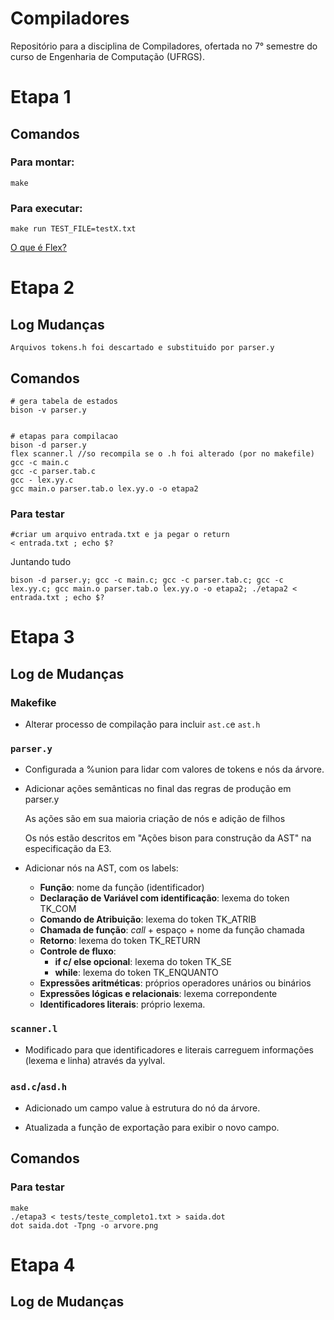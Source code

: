 # Compiladores
Repositório para a disciplina de Compiladores, ofertada no 7° semestre do curso de Engenharia de Computação (UFRGS).



# Etapa 1

## Comandos
### Para montar: 
```
make
```

### Para executar: 
```
make run TEST_FILE=testX.txt
```

[O que é Flex?](https://github.com/jrvargas-computer-engineering/Compiladores/blob/main/flex.md)


# Etapa 2
## Log Mudanças
    Arquivos tokens.h foi descartado e substituido por parser.y


## Comandos
```
# gera tabela de estados 
bison -v parser.y 


# etapas para compilacao 
bison -d parser.y
flex scanner.l //so recompila se o .h foi alterado (por no makefile)
gcc -c main.c
gcc -c parser.tab.c
gcc - lex.yy.c
gcc main.o parser.tab.o lex.yy.o -o etapa2 

```

### Para testar
```
#criar um arquivo entrada.txt e ja pegar o return 
< entrada.txt ; echo $? 
```

Juntando tudo
```
bison -d parser.y; gcc -c main.c; gcc -c parser.tab.c; gcc -c lex.yy.c; gcc main.o parser.tab.o lex.yy.o -o etapa2; ./etapa2 < entrada.txt ; echo $?
```

# Etapa 3

## Log de Mudanças


 ### Makefike
 -  Alterar processo de compilação para incluir `ast.c`e `ast.h`

 ### `parser.y` 
 - Configurada a %union para lidar com valores de tokens e nós da árvore.

- Adicionar ações semânticas no final das regras de produção em parser.y

    As ações são em sua maioria criação de nós e adição de filhos

    Os nós estão descritos em "Ações bison para construção da AST" na especificação da E3.


 - Adicionar nós na AST, com os labels:
    - **Função**: nome da função (identificador)
    - **Declaração de Variável com identificação**: lexema do token TK_COM
    - **Comando de Atribuição**: lexema do token TK_ATRIB 
    - **Chamada de função**: *call* + espaço + nome da função chamada
    - **Retorno**: lexema do token TK_RETURN
    - **Controle de fluxo**:    
        - **if c/ else opcional**: lexema do token TK_SE
        - **while**: lexema do token TK_ENQUANTO
    - **Expressões aritméticas**: próprios operadores unários ou binários
    - **Expressões lógicas e relacionais**: lexema correpondente 
    - **Identificadores literais**: próprio lexema. 

 ### `scanner.l`
- Modificado para que identificadores e literais carreguem informações (lexema e linha) através da yylval.


### `asd.c`/`asd.h`
- Adicionado um campo value à estrutura do nó da árvore.

- Atualizada a função de exportação para exibir o novo campo.
## Comandos
### Para testar 
```
make
./etapa3 < tests/teste_completo1.txt > saida.dot
dot saida.dot -Tpng -o arvore.png
```

# Etapa 4

## Log de Mudanças
